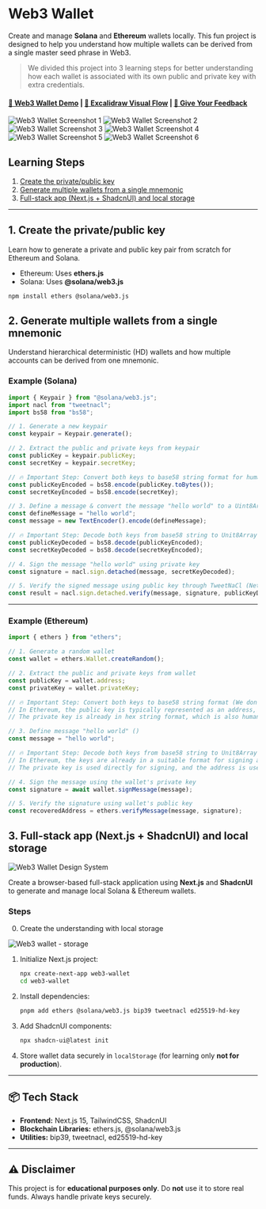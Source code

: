 # Web3 Wallet

Create and manage **Solana** and **Ethereum** wallets locally. This fun project is designed to help you understand how multiple wallets can be derived from a single master seed phrase in Web3.

> We divided this project into 3 learning steps for better understanding how each wallet is associated with its own public and private key with extra credentials.

#### [🚀 Web3 Wallet Demo](https://web3walletv1.vercel.app) | [📗 Excalidraw Visual Flow](https://excalidraw.com/#json=UelRXVqXj3_37Bo2c5B3x,Nzf6NJMDH7aH20kJBv374w) | [🙏 Give Your Feedback](linkedin.com/feed/update/urn:li:ugcPost:7383034304064471040)

![Web3 Wallet Screenshot 1](./public/screenshot-1.png)
![Web3 Wallet Screenshot 2](./public/screenshot-2.png)
![Web3 Wallet Screenshot 3](./public/screenshot-3.png)
![Web3 Wallet Screenshot 4](./public/screenshot-4.png)
![Web3 Wallet Screenshot 5](./public/screenshot-5.png)
![Web3 Wallet Screenshot 6](./public/screenshot-6.png)

## Learning Steps

1. [Create the private/public key](#1-create-the-privatepublic-key)
2. [Generate multiple wallets from a single mnemonic](#2-generate-multiple-wallets-from-a-single-mnemonic)
3. [Full-stack app (Next.js + ShadcnUI) and local storage](#3-full-stack-app-nextjs--shadcnui-and-local-storage)

---

## 1. Create the private/public key

Learn how to generate a private and public key pair from scratch for Ethereum and Solana.

- Ethereum: Uses **ethers.js**
- Solana: Uses **@solana/web3.js**

```bash
npm install ethers @solana/web3.js
```

## 2. Generate multiple wallets from a single mnemonic

Understand hierarchical deterministic (HD) wallets and how multiple accounts can be derived from one mnemonic.

### Example (Solana)

```ts
import { Keypair } from "@solana/web3.js";
import nacl from "tweetnacl";
import bs58 from "bs58";

// 1. Generate a new keypair
const keypair = Keypair.generate();

// 2. Extract the public and private keys from keypair
const publicKey = keypair.publicKey;
const secretKey = keypair.secretKey;

// 🔥 Important Step: Convert both keys to base58 string format for human reading friendly
const publicKeyEncoded = bs58.encode(publicKey.toBytes());
const secretKeyEncoded = bs58.encode(secretKey);

// 3. Define a message & convert the message "hello world" to a Uint8Array
const defineMessage = "hello world";
const message = new TextEncoder().encode(defineMessage);

// 🔥 Important Step: Decode both keys from base58 string to Unit8Array format
const publicKeyDecoded = bs58.decode(publicKeyEncoded);
const secretKeyDecoded = bs58.decode(secretKeyEncoded);

// 4. Sign the message "hello world" using private key
const signature = nacl.sign.detached(message, secretKeyDecoded);

// 5. Verify the signed message using public key through TweetNaCl (Networking and Cryptography library)
const result = nacl.sign.detached.verify(message, signature, publicKeyDecoded);
```

---

### Example (Ethereum)

```ts
import { ethers } from "ethers";

// 1. Generate a random wallet
const wallet = ethers.Wallet.createRandom();

// 2. Extract the public and private keys from wallet
const publicKey = wallet.address;
const privateKey = wallet.privateKey;

// 🔥 Important Step: Convert both keys to base58 string format (We don't need to this step)
// In Ethereum, the public key is typically represented as an address, which is already in a human-readable format
// The private key is already in hex string format, which is also human-readable

// 3. Define message "hello world" ()
const message = "hello world";

// 🔥 Important Step: Decode both keys from base58 string to Unit8Array format (We don't need to this step)
// In Ethereum, the keys are already in a suitable format for signing and verification
// The private key is used directly for signing, and the address is used for verification

// 4. Sign the message using the wallet's private key
const signature = await wallet.signMessage(message);

// 5. Verify the signature using wallet's public key
const recoveredAddress = ethers.verifyMessage(message, signature);
```

## 3. Full-stack app (Next.js + ShadcnUI) and local storage

![Web3 Wallet Design System](./public/web3-wallet-design-system.png)

Create a browser-based full-stack application using **Next.js** and **ShadcnUI** to generate and manage local Solana & Ethereum wallets.

### Steps

0. Create the understanding with local storage

![Web3 wallet - storage](./public/how-web3-wallets-data-stored-in-local-storage.png)

1. Initialize Next.js project:

   ```bash
   npx create-next-app web3-wallet
   cd web3-wallet
   ```

2. Install dependencies:

   ```bash
   pnpm add ethers @solana/web3.js bip39 tweetnacl ed25519-hd-key
   ```

3. Add ShadcnUI components:

   ```bash
   npx shadcn-ui@latest init
   ```

4. Store wallet data securely in `localStorage` (for learning only **not for production**).

---

## 📦 Tech Stack

- **Frontend:** Next.js 15, TailwindCSS, ShadcnUI
- **Blockchain Libraries:** ethers.js, @solana/web3.js
- **Utilities:** bip39, tweetnacl, ed25519-hd-key

---

## ⚠️ Disclaimer

This project is for **educational purposes only**. Do **not** use it to store real funds. Always handle private keys securely.
